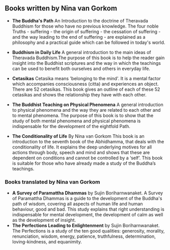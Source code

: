 ## Books written by Nina van Gorkom

- **The Buddha's Path** An Introduction to the doctrine of Theravada
Buddhism for those who have no previous knowledge. The four noble
Truths - suffering - the origin of suffering - the cessation of suffering
-and the way leading to the end of suffering - are explained as a
philosophy and a practical guide which can be followed in today's world.
- **Buddhism in Daily Life** A general introduction to the main ideas
of Theravada Buddhism.The purpose of this book is to help the reader
gain insight into the Buddhist scriptures and the way in which the
teachings can be used to benefit both ourselves and others in everyday
life.

- **Cetasikas** Cetasika means 'belonging to the mind'. It is a mental
factor which accompanies consciousness (citta) and experiences an
object. There are 52 cetasikas. This book gives an outline of each
of these 52 cetasikas and shows the relationship they have with each
other.
- **The Buddhist Teaching on Physical Phenomena** A general introduction
to physical phenomena and the way they are related to each other and
to mental phenomena. The purpose of this book is to show that the
study of both mental phenomena and physical phenomena is indispensable
for the development of the eightfold Path.

- **The Conditionality of Life** By Nina van Gorkom
This book is an introduction to the seventh book of the Abhidhamma,
that deals with the conditionality of life. It explains the deep underlying
motives for all actions through body, speech and mind and shows that these are
dependent on conditions and cannot be controlled by a ‘self’. This book is suitable for those who have already made a study of
the Buddha’s teachings.

### Books translated by Nina van Gorkom

- **A Survey of Paramattha Dhammas** by Sujin Boriharnwanaket. A Survey of Paramattha Dhammas is a guide to the development of the Buddha's path of wisdom, covering all aspects of human life and human behaviour, good and bad. This study explains that right understanding is indispensable for mental
development, the development of calm as well as the development of
insight.
- **The Perfections Leading to Enlightenment** by Sujin Boriharnwanaket. The Perfections is a study of the ten good qualities: generosity, morality, renunciation,
wisdom, energy, patience, truthfulness, determination, loving-kindness,
and equanimity.
